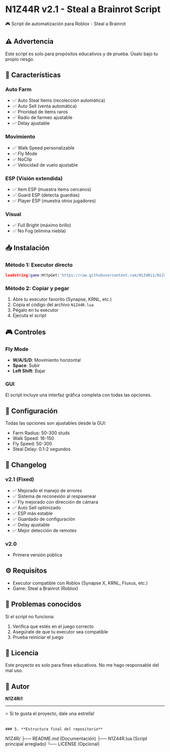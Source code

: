 # N1Z44R v2.1 - Steal a Brainrot Script

🎮 Script de automatización para Roblox - Steal a Brainrot

## ⚠️ Advertencia
Este script es solo para propósitos educativos y de prueba. Úsalo bajo tu propio riesgo.

## 🚀 Características

### Auto Farm
- ✅ Auto Steal Items (recolección automática)
- ✅ Auto Sell (venta automática)
- ✅ Prioridad de items raros
- ✅ Radio de farmeo ajustable
- ✅ Delay ajustable

### Movimiento
- ✅ Walk Speed personalizable
- ✅ Fly Mode
- ✅ NoClip
- ✅ Velocidad de vuelo ajustable

### ESP (Visión extendida)
- ✅ Item ESP (muestra items cercanos)
- ✅ Guard ESP (detecta guardias)
- ✅ Player ESP (muestra otros jugadores)

### Visual
- ✅ Full Bright (máximo brillo)
- ✅ No Fog (elimina niebla)

## 📥 Instalación

### Método 1: Executor directo
```lua
loadstring(game:HttpGet('https://raw.githubusercontent.com/N1Z4Ri1/N1Z4R/main/N1Z44R.lua'))()
```

### Método 2: Copiar y pegar
1. Abre tu executor favorito (Synapse, KRNL, etc.)
2. Copia el código del archivo `N1Z44R.lua`
3. Pégalo en tu executor
4. Ejecuta el script

## 🎮 Controles

### Fly Mode
- **W/A/S/D**: Movimiento horizontal
- **Space**: Subir
- **Left Shift**: Bajar

### GUI
El script incluye una interfaz gráfica completa con todas las opciones.

## 🔧 Configuración

Todas las opciones son ajustables desde la GUI:
- Farm Radius: 50-300 studs
- Walk Speed: 16-150
- Fly Speed: 50-300
- Steal Delay: 0.1-2 segundos

## 📝 Changelog

### v2.1 (Fixed)
- ✅ Mejorado el manejo de errores
- ✅ Sistema de reconexión al respawnear
- ✅ Fly mejorado con dirección de cámara
- ✅ Auto Sell optimizado
- ✅ ESP más estable
- ✅ Guardado de configuración
- ✅ Delay ajustable
- ✅ Mejor detección de remotes

### v2.0
- Primera versión pública

## ⚙️ Requisitos

- Executor compatible con Roblox (Synapse X, KRNL, Fluxus, etc.)
- Game: Steal a Brainrot (Roblox)

## 🐛 Problemas conocidos

Si el script no funciona:
1. Verifica que estés en el juego correcto
2. Asegúrate de que tu executor sea compatible
3. Prueba reiniciar el juego

## 📜 Licencia

Este proyecto es solo para fines educativos. No me hago responsable del mal uso.

## 👤 Autor

**N1Z4Ri1**

---

⭐ Si te gusta el proyecto, dale una estrella!
```

### 5. **Estructura final del repositorio**
```
N1Z4R/
├── README.md          (Documentación)
├── N1Z44R.lua         (Script principal arreglado)
└── LICENSE            (Opcional)
